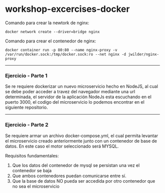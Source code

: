 # workshop-excercises-docker

Comando para crear la newtork de nginx:

```
docker network create --driver=bridge nginx
```


Comando para crear el contenedor de nginx:

```
docker container run -p 80:80 --name nginx-proxy -v /var/run/docker.sock:/tmp/docker.sock:ro --net nginx -d jwilder/nginx-proxy
```

---

### Ejercicio - Parte 1

Se re requiere dockerizar un nuevo microservicio hecho en NodeJS, al cual se debe poder acceder a travez del navegador mediante una url determinada, el servidor de la aplicación NodeJs esta escuchando en el puerto 3000, el codigo del microservicio lo podemos encontrar en el siguiente repositorio.

---

### Ejercicio - Parte 2

Se requiere armar un archivo docker-compose.yml, el cual permita levantar el microservicio creado anteriormente  junto con un contenedor de base de datos. 
En este caso el motor seleccionado será MYSQL.

Requisitos fundamentales: 
1.   Que los datos del contenedor de mysql  se persistan una vez el contenedor se baja
2.   Que ambos contenedores puedan comunicarse entre sí.
3.   Que la base de datos NO pueda ser accedida por otro contenedor que no sea el microservicio
